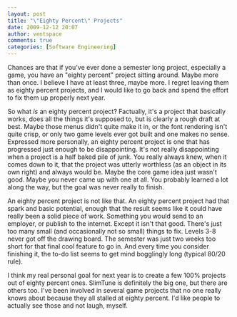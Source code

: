 ```yaml
---
layout: post
title: "\"Eighty Percent\" Projects"
date: 2009-12-12 20:07
author: ventspace
comments: true
categories: [Software Engineering]
---
```

Chances are that if you've ever done a semester long project, especially a game, you have an "eighty percent" project sitting around. Maybe more than once. I believe I have at least three, maybe more. I regret leaving them as eighty percent projects, and I would like to go back and spend the effort to fix them up properly next year.

So what <i>is</i> an eighty percent project? Factually, it's a project that basically works, does all the things it's supposed to, but is clearly a rough draft at best. Maybe those menus didn't quite make it in, or the font rendering isn't quite crisp, or only two game levels ever got built and one makes no sense. Expressed more personally, an eighty percent project is one that has progressed just enough to be disappointing. It's not really disappointing when a project is a half baked pile of junk. You really always knew, when it comes down to it, that the project was utterly worthless (as an object in its own right) and always would be. Maybe the core game idea just wasn't good. Maybe you never came up with one at all. You probably learned a lot along the way, but the goal was never really to finish.

An eighty percent project is not like that. An eighty percent project had that spark and basic potential, enough that the result seems like it could have really been a solid piece of work. Something you would send to an employer, or publish to the internet. Except it isn't that good. There's just too many small (and occasionally not so small) things to fix. Levels 3-8 never got off the drawing board. The semester was just two weeks too short for that final cool feature to go in. And every time you consider finishing it, the to-do list seems to get mind bogglingly long (typical 80/20 rule).

I think my real personal goal for next year is to create a few 100% projects out of eighty percent ones. SlimTune is definitely the big one, but there are others too. I've been involved in several game projects that no one really knows about because they all stalled at eighty percent. I'd like people to actually see those and not laugh, myself.
